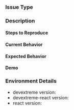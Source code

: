 <!--
  Note: if the issue is a general React question, please check React Docs first: https://reactjs.org/docs
  If your question is about  DevExtreme widgets' APIs, use the DevExpress Support Center: https://www.devexpress.com/Support/Center
-->

### Issue Type
<!-- E.g. 'question', 'bug report', 'feature request' -->

### Description
<!-- Specify what exactly the issue is related to (e.g. a component name) -->

#### Steps to Reproduce
<!-- If the current behavior is a bug, please provide the steps to reproduce -->

#### Current Behavior

#### Expected Behavior

#### Demo
<!--
  If you provide a minimal demo of the problem\proposal, it helps us to solve it much faster.
  Paste the link to your online code editor (like https://stackblitz.com) below:
-->

### Environment Details
<!--
Specify DevExtreme version, DevExtreme React Components version, React version and other environment details or notes you consider important.
-->
- devextreme version:
- devextreme-react version:
- react version:

